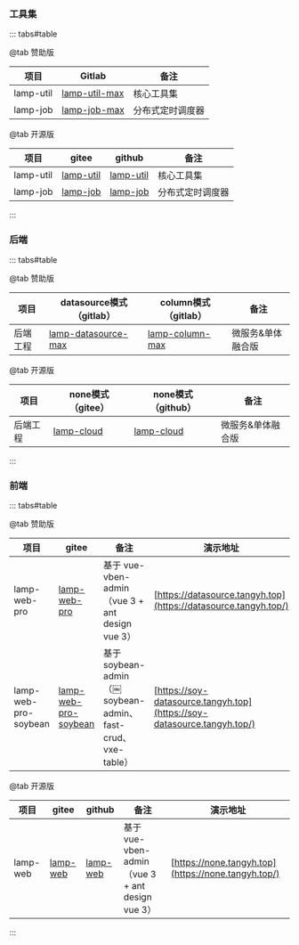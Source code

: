 ### 工具集

::: tabs#table

@tab 赞助版


| 项目      | Gitlab                                                      | 备注             |
| --------- | ----------------------------------------------------------- | ---------------- |
| lamp-util | [lamp-util-max](http://git.tangyh.top/zuihou/lamp-util-max) | 核心工具集       |
| lamp-job  | [lamp-job-max](http://git.tangyh.top/zuihou/lamp-job-max)   | 分布式定时调度器 |


@tab 开源版


| 项目      | gitee                                              | github                                           | 备注             |
| --------- | -------------------------------------------------- | ------------------------------------------------ | ---------------- |
| lamp-util | [lamp-util](https://gitee.com/zuihou111/lamp-util) | [lamp-util](https://github.com/zuihou/lamp-util) | 核心工具集       |
| lamp-job  | [lamp-job](https://gitee.com/zuihou111/lamp-job)   | [lamp-job](https://github.com/zuihou/lamp-job)   | 分布式定时调度器 |

:::

### 后端

::: tabs#table

@tab 赞助版


| 项目     | datasource模式（gitlab）                                     | column模式（gitlab）                                         | 备注              |
| -------- | ------------------------------------------------------------ | ------------------------------------------------------------ | ----------------- |
| 后端工程 | [lamp-datasource-max](http://git.tangyh.top/zuihou/lamp-datasource-max) | [lamp-column-max](http://git.tangyh.top/zuihou/lamp-column-max) | 微服务&单体融合版 |

@tab 开源版


| 项目     | none模式（gitee）                                  | none模式（github）                                  | 备注              |
| -------- | -------------------------------------------------- | --------------------------------------------------- | ----------------- |
| 后端工程 | [lamp-cloud](https://gitee.com/dromara/lamp-cloud) | [lamp-cloud](https://github.com/dromara/lamp-cloud) | 微服务&单体融合版 |

:::

### 前端

::: tabs#table

@tab 赞助版

| 项目                 | gitee                                                        | 备注                                                        | 演示地址                                                     |
| -------------------- | ------------------------------------------------------------ | ----------------------------------------------------------- | ------------------------------------------------------------ |
| lamp-web-pro         | [lamp-web-pro](http://git.tangyh.top/zuihou/lamp-web-pro)    | 基于 vue-vben-admin （vue 3 + ant design vue 3）            | [https://datasource.tangyh.top](https://datasource.tangyh.top/) |
| lamp-web-pro-soybean | [lamp-web-pro-soybean](http://git.tangyh.top/zuihou/lamp-web-pro-soybean) | 基于 soybean-admin （￼soybean-admin、fast-crud、vxe-table） | [https://soy-datasource.tangyh.top](https://soy-datasource.tangyh.top/) |

@tab 开源版


| 项目     | gitee                                            | github                                         | 备注                                             | 演示地址 |
| -------- | ------------------------------------------------ | ---------------------------------------------- | ------------------------------------------------ |------------------------------------------------ |
| lamp-web | [lamp-web](https://gitee.com/zuihou111/lamp-web) | [lamp-web](https://github.com/zuihou/lamp-web) | 基于 vue-vben-admin （vue 3 + ant design vue 3） | [https://none.tangyh.top](https://none.tangyh.top/) |

:::
